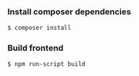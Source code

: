 ### Install composer dependencies
```sh
$ composer install
```
### Build frontend
```sh
$ npm run-script build
```